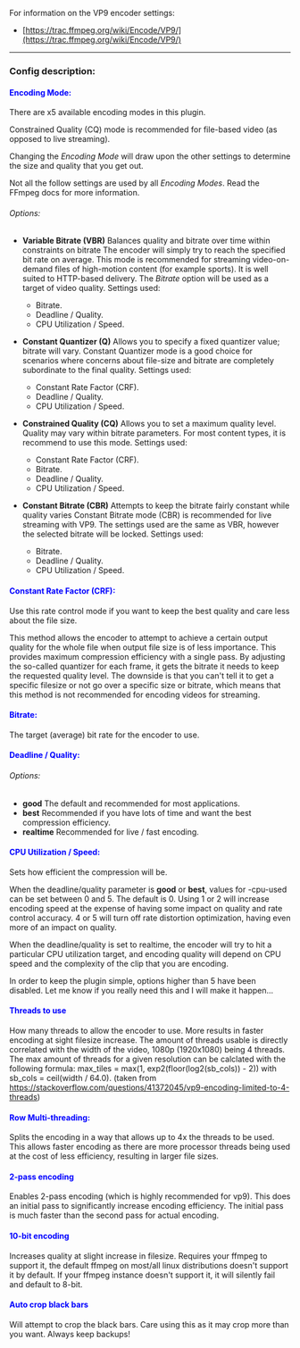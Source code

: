 

For information on the VP9 encoder settings:
- [https://trac.ffmpeg.org/wiki/Encode/VP9/](https://trac.ffmpeg.org/wiki/Encode/VP9/)

---

### Config description:


#### <span style="color:blue">Encoding Mode:</span>
There are x5 available encoding modes in this plugin.

Constrained Quality (CQ) mode is recommended for file-based video (as opposed to live streaming).

Changing the *Encoding Mode* will draw upon the other settings to determine the size and quality that you get out.

Not all the follow settings are used by all *Encoding Modes*. Read the FFmpeg docs for more information.

###### Options:
- **Variable Bitrate (VBR)**
    Balances quality and bitrate over time within constraints on bitrate
    The encoder will simply try to reach the specified bit rate on average.
    This mode is recommended for streaming video-on-demand files of high-motion content (for example sports). It is well suited to HTTP-based delivery.
    The *Bitrate* option will be used as a target of video quality.
    Settings used:
    - Bitrate.
    - Deadline / Quality.
    - CPU Utilization / Speed.

- **Constant Quantizer (Q)**
        Allows you to specify a fixed quantizer value; bitrate will vary.
        Constant Quantizer mode is a good choice for scenarios where concerns about file-size and bitrate are completely subordinate to the final quality.
        Settings used:
    - Constant Rate Factor (CRF).
    - Deadline / Quality.
    - CPU Utilization / Speed.

- **Constrained Quality (CQ)**
        Allows you to set a maximum quality level. Quality may vary within bitrate parameters.
        For most content types, it is recommend to use this mode.
        Settings used:
    - Constant Rate Factor (CRF).
    - Bitrate.
    - Deadline / Quality.
    - CPU Utilization / Speed.

- **Constant Bitrate (CBR)**
        Attempts to keep the bitrate fairly constant while quality varies
        Constant Bitrate mode (CBR) is recommended for live streaming with VP9.
        The settings used are the same as VBR, however the selected bitrate will be locked.
        Settings used:
    - Bitrate.
    - Deadline / Quality.
    - CPU Utilization / Speed.


#### <span style="color:blue">Constant Rate Factor (CRF):</span>
Use this rate control mode if you want to keep the best quality and care less about the file size.

This method allows the encoder to attempt to achieve a certain output quality for the whole file when output file size is of less importance. 
This provides maximum compression efficiency with a single pass. By adjusting the so-called quantizer for each frame, it gets the bitrate it 
needs to keep the requested quality level. The downside is that you can't tell it to get a specific filesize or not go over a specific size or
bitrate, which means that this method is not recommended for encoding videos for streaming.


#### <span style="color:blue">Bitrate:</span>
The target (average) bit rate for the encoder to use.


#### <span style="color:blue">Deadline / Quality:</span>

###### Options:
- **good**
    The default and recommended for most applications.
- **best**
    Recommended if you have lots of time and want the best compression efficiency.
- **realtime**
    Recommended for live / fast encoding.


#### <span style="color:blue">CPU Utilization / Speed:</span>
Sets how efficient the compression will be.

When the deadline/quality parameter is **good** or **best**, values for -cpu-used can be set between 0 and 5. The default is 0. Using 1 or 2 will 
increase encoding speed at the expense of having some impact on quality and rate control accuracy. 4 or 5 will turn off rate distortion 
optimization, having even more of an impact on quality.

When the deadline/quality is set to realtime, the encoder will try to hit a particular CPU utilization target, and encoding quality will 
depend on CPU speed and the complexity of the clip that you are encoding.

In order to keep the plugin simple, options higher than 5 have been disabled. Let me know if you really need this and I will make it happen...

#### <span style="color:blue"> Threads to use</span>
How many threads to allow the encoder to use. More results in faster encoding at sight filesize increase.
The amount of threads usable is directly correlated with the width of the video, 1080p (1920x1080) being 4 threads.
The max amount of threads for a given resolution can be calclated with the following formula:
max_tiles = max(1, exp2(floor(log2(sb_cols)) - 2))
with sb_cols = ceil(width / 64.0).
(taken from https://stackoverflow.com/questions/41372045/vp9-encoding-limited-to-4-threads)


#### <span style="color:blue"> Row Multi-threading: </span>
Splits the encoding in a way that allows up to 4x the threads to be used.
This allows faster encoding as there are more processor threads being used at the cost of less efficiency, resulting in larger file sizes.

#### <span style="color:blue"> 2-pass encoding </span>
Enables 2-pass encoding (which is highly recommended for vp9). This does an initial pass to significantly increase encoding efficiency.
The initial pass is much faster than the second pass for actual encoding.

#### <span style="color:blue"> 10-bit encoding </span>
Increases quality at slight increase in filesize.
Requires your ffmpeg to support it, the default ffmpeg on most/all linux distributions doesn't support it by default.
If your ffmpeg instance doesn't support it, it will silently fail and default to 8-bit.

#### <span style="color:blue"> Auto crop black bars </span>
Will attempt to crop the black bars. Care using this as it may crop more than you want. Always keep backups!